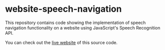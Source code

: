 # website-speech-navigation

This repository contains code showing the implementation of speech navigation functionality on a website using JavaScript's Speech Recognition API.

You can check out the [live website](https://website-speech-navigation.netlify.app/) of this source code.
